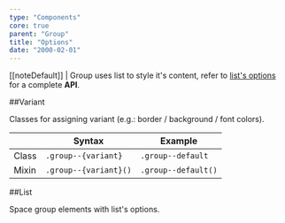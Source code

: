 ```yaml
---
type: "Components"
core: true
parent: "Group"
title: "Options"
date: "2000-02-01"
---
```


[[noteDefault]]
| Group uses list to style it's content, refer to [list's options](/core/list/option) for a complete **API**.

##Variant

Classes for assigning variant (e.g.: border / background / font colors).

<div class="table--scroll">

|                         | Syntax                                    | Example                       |
| ----------------------- | ----------------------------------------- | ----------------------------- |
| Class                   | `.group--{variant}`                        | `.group--default`             |
| Mixin                   | `.group--{variant}()`                      | `.group--default()`            |

</div>

<demo>
  <demovanilla src="vanilla/core/group/options-variant-line">
  </demovanilla>
</demo>

<demo>
  <demovanilla src="vanilla/core/group/options-variant-stack">
  </demovanilla>
</demo>

##List

Space group elements with list's options.

<demo>
  <demovanilla src="vanilla/core/group/options-list-line">
  </demovanilla>
</demo>

<demo>
  <demovanilla src="vanilla/core/group/options-list-stack">
  </demovanilla>
</demo>

